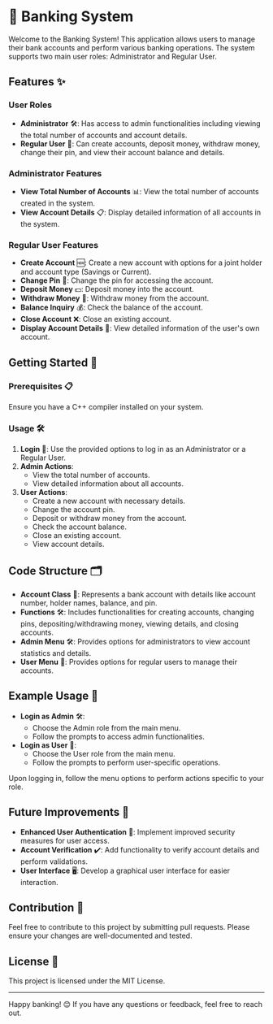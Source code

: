 # 🏦 Banking System

Welcome to the Banking System! This application allows users to manage their bank accounts and perform various banking operations. The system supports two main user roles: Administrator and Regular User.

## Features ✨

### User Roles

- **Administrator** 🛠️: Has access to admin functionalities including viewing the total number of accounts and account details.
- **Regular User** 👤: Can create accounts, deposit money, withdraw money, change their pin, and view their account balance and details.

### Administrator Features

- **View Total Number of Accounts** 📊: View the total number of accounts created in the system.
- **View Account Details** 📋: Display detailed information of all accounts in the system.

### Regular User Features

- **Create Account** 🆕: Create a new account with options for a joint holder and account type (Savings or Current).
- **Change Pin** 🔑: Change the pin for accessing the account.
- **Deposit Money** 💵: Deposit money into the account.
- **Withdraw Money** 💸: Withdraw money from the account.
- **Balance Inquiry** 💰: Check the balance of the account.
- **Close Account** ❌: Close an existing account.
- **Display Account Details** 📜: View detailed information of the user's own account.

## Getting Started 🚀

### Prerequisites 📋

Ensure you have a C++ compiler installed on your system.

### Usage 🛠️

1. **Login** 🔐: Use the provided options to log in as an Administrator or a Regular User.
2. **Admin Actions**:
    - View the total number of accounts.
    - View detailed information about all accounts.
3. **User Actions**:
    - Create a new account with necessary details.
    - Change the account pin.
    - Deposit or withdraw money from the account.
    - Check the account balance.
    - Close an existing account.
    - View account details.

## Code Structure 🗂️

- **Account Class** 🏦: Represents a bank account with details like account number, holder names, balance, and pin.
- **Functions** 🛠️: Includes functionalities for creating accounts, changing pins, depositing/withdrawing money, viewing details, and closing accounts.
- **Admin Menu** 🛠️: Provides options for administrators to view account statistics and details.
- **User Menu** 👤: Provides options for regular users to manage their accounts.

## Example Usage 📖

- **Login as Admin** 🛠️:
    - Choose the Admin role from the main menu.
    - Follow the prompts to access admin functionalities.
- **Login as User** 👤:
    - Choose the User role from the main menu.
    - Follow the prompts to perform user-specific operations.

Upon logging in, follow the menu options to perform actions specific to your role.

## Future Improvements 🚀

- **Enhanced User Authentication** 🔐: Implement improved security measures for user access.
- **Account Verification** ✔️: Add functionality to verify account details and perform validations.
- **User Interface** 🖥️: Develop a graphical user interface for easier interaction.

## Contribution 🤝

Feel free to contribute to this project by submitting pull requests. Please ensure your changes are well-documented and tested.

## License 📜

This project is licensed under the MIT License.

---

Happy banking! 😊 If you have any questions or feedback, feel free to reach out.

